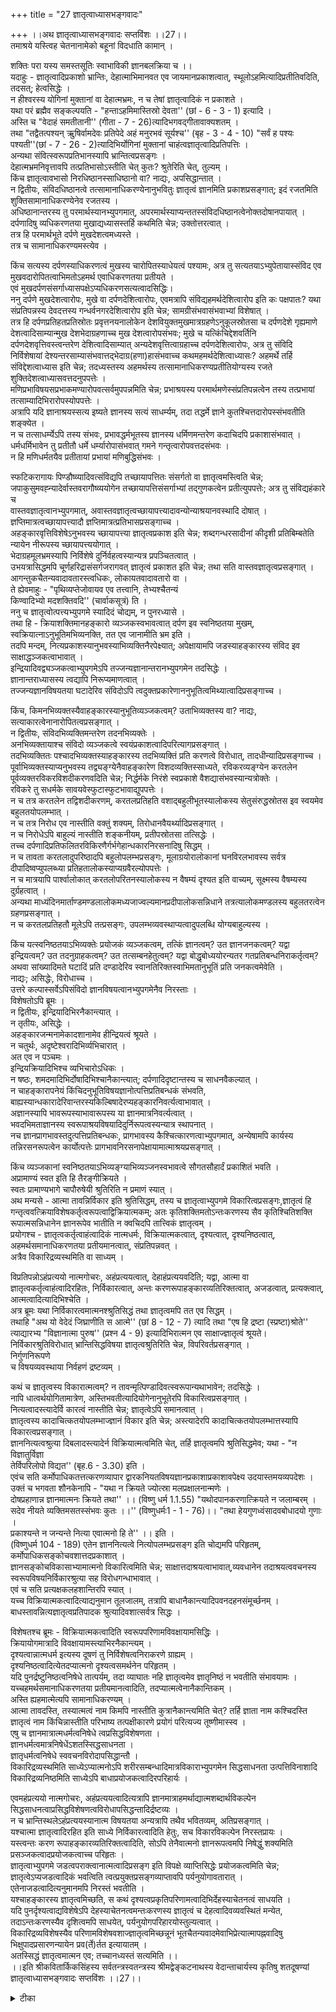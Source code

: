 +++
title = "27 ज्ञातृत्वाध्यासभङ्गवादः"

+++
।।अथ ज्ञातृत्वाध्यासभङ्गवादः सप्तविंशः ।।27।।  
तमाश्रये यस्त्विह चेतनानामेको बहूनां विदधाति कामान् ।  
  
शक्तिः परा यस्य समस्तसूतिः स्वाभाविकी ज्ञानबलक्रिया च ।।  
यदाहुः - ज्ञातृत्वादिप्रकाशो भ्रान्तिः, देहात्माभिमानवत एव जायमानप्रकाशत्वात्, स्थूलोऽहमित्यादिप्रतीतिवदिति, तदसत्; हेत्वसिद्धेः ।  
 न हीश्वरस्य योगिनां मुक्तानां वा देहात्मभ्रमः, न च तेषां ज्ञातृत्वादिकं न प्रकाशते ।  
 यथा परं ब्रह्मैव सङ्कल्पयति - "हन्ताऽहमिमास्तिस्रो देवता'' (छां - 6 - 3 - 1) इत्यादि ।  
 अस्ति च "वेदाहं समतीतानी'' (गीता - 7 - 26)त्यादिभगवद्गीतावाक्यशतम् ।  
 तथा "तद्वैतत्पश्यन् ऋुषिर्वामदेवः प्रतिपेदे अहं मनुरभवं सूर्यश्च'' (बृह - 3 - 4 - 10) "सर्वं ह पश्यः पश्यती''(छां - 7 - 26 - 2)त्यादिभिर्योगिनां मुक्तानां चाहंत्वज्ञातृत्वादिप्रतिपत्तिः ।  
 अन्यथा संवित्स्वरूपप्रतिभानस्यापि भ्रान्तित्वप्रसङ्गः ।  
 देहात्मभ्रमनिवृत्तावपि तत्प्रतिभासोऽस्तीति चेत् कुतः? श्रुतेरिति चेत्, तुल्यम् ।  
 किंच ज्ञातृत्वावभासो निरधिष्ठानस्साधिष्ठानो वा? नाद्यः, अपसिद्धान्तात् ।  
 न द्वितीयः, संविदधिष्ठानत्वे तत्सामानाधिकरण्येनानुभवितुः ज्ञातृत्वं ज्ञानमिति प्रकाशप्रसङ्गात्; इदं रजतमिति शुक्तिसामानाधिकरण्येनेव रजतस्य ।  
 अधिष्ठानान्तरस्य तु परमार्थस्यानभ्युपगमात्, अपरमार्थस्याप्यन्ततस्संविदधिष्ठानत्वेनोक्तदोषानपायात् ।  
 दर्पणादिषु व्यधिकरणतया मुखाद्यध्यासस्तर्हि कथमिति चेन्न; उक्तोत्तरत्वात् ।  
 तत्र हि परमार्थभूते दर्पणे मुखदेशत्वमध्यस्ते ।  
 तत्र च सामानाधिकरण्यमस्त्येव ।  
  
किंच सत्यस्य दर्पणस्याधिकरणत्वं मुखस्य चारोपितस्याधेयत्वं पश्यामः, अत्र तु सत्यतयाऽभ्युपेतायास्संविद एव मुखवदारोपितत्वाभिमतोऽहमर्थ एवाधिकरणतया प्रतीयते ।  
 एवं मुखदर्पणसंसर्गाध्यासपक्षेऽप्यधिकरणसत्यत्वादसिद्धिः।  
 ननु दर्पणे मुखदेशत्वारोपः, मुखे वा दर्पणदेशित्वारोपः, एवमत्रापि संविद्यहमर्थदेशित्वारोप इति कः पक्षपातः? यथा संप्रतिपन्नस्य देवदत्तस्य गन्धर्वनगरदेशित्वारोप इति चेन्न; सामग्रीसंभवासंभवाभ्यां विशेषात् ।  
 तत्र हि दर्पणप्रतिहतप्रतिस्रोतः प्रवृत्तनयनालोकेन देशवियुक्तमुखमात्रग्रहणेऽनुकूलस्रोतसा च दर्पणदेशे गृह्यमाणे देशत्वादिसाम्यान्मुख देशभेदाग्रहणाच्च मुख देशत्वारोपसंभवः; मुखे च यत्किंचिद्देशवर्तिनि दर्पणदेशवृत्तिवस्त्वन्तरेण देशित्वादिसाम्यात् अन्यदेशवृत्तित्वाग्रहाच्च दर्पणदेशित्वारोपः, अत्र तु संविदि निर्विशेषायां देश्यन्तरसाम्यासंभवात्तद्भेदाग्र(हणा)हासंभवाच्च कथमहमर्थदेशित्वाध्यासः? अहमर्थे तर्हि संविद्देशत्वाध्यास इति चेन्न; तदध्यस्तस्य अहमर्थस्य तत्सामानाधिकरण्यप्रतीतियोग्यस्य रजते शुक्तिदेशत्वाध्यासवत्तदनुपपत्तेः ।  
 मणिप्रभाविषयसप्रभाकमण्यारोपवत्सर्वमुपपन्नमिति चेन्न; प्रभाश्रयस्य परमार्थमणेस्संप्रतिपन्नत्वेन तस्य तत्प्रभायां तत्साम्यादिभिरारोपस्योपपत्तेः ।  
 अत्रापि यदि ज्ञानाश्रयस्सत्य इष्यते ज्ञानस्य सत्यं साधर्म्यम्, तदा तद्धर्मे ज्ञाने कुतश्चित्तदारोपस्संभवतीति शङ्क्येत ।  
 न च तत्साधर्म्येऽपि तस्य संभवः, प्रभावद्धर्मभूतस्य ज्ञानस्य धर्मिणमन्तरेण कदाचिदपि प्रकाशासंभवात् ।  
 धर्मधर्मिभावेन तु प्रतीतौ धर्मे धर्म्यारोपासंभवात् गमने गन्तृत्वारोपवत्तदसंभवः ।  
 न हि मणिधर्मतयैव प्रतीतायां प्रभायां मणिबुद्धिसंभवः ।  
  
स्फटिकरागायः पिण्डौष्व्यादिवत्संविद्यपि तच्छायापत्तितः संसर्गतो वा ज्ञातृत्वमस्त्विति चेन्न; जपाकुसुमवह्न्यादेर्वास्तवरागौष्व्ययोगेन तच्छायापत्तिसंसर्गाभ्यां तद्गुणकत्वेन प्रतीत्युपपत्तेः; अत्र तु संविद्यहंकारे च   
वास्तवज्ञातृत्वानभ्युपगमात्, अवास्तवज्ञातृत्वच्छायापत्त्यादावन्योन्याश्रयानवस्थादि दोषात् ।  
 ज्ञप्तिमात्रत्वच्छायापत्त्यादौ ज्ञप्तिमात्रत्प्रतिभासप्रसङ्गाच्च ।  
 अहङ्कारवृत्तिविशेषेऽनुभवस्य च्छायापत्त्या ज्ञातृत्वप्रकाश इति चेन्न; शब्दगन्धरसादीनां कीदृशी प्रतिबिम्बतेति न्यायेन नीरूपस्य च्छायापत्त्ययोगात् ।  
 भेदाग्रहमूलभ्रमस्यापि निर्विशेषे दुर्निर्वहत्वस्यान्यत्र प्रपञ्चितत्वात् ।  
 उभयत्रासिद्धमपि चूर्णहरिद्रासंसर्गजरागवत् ज्ञातृत्वं प्रकाशत इति चेन्न; तथा सति वास्तवज्ञातृत्वप्रसङ्गात् ।  
 आगन्तुकचैतन्यवादावतारस्त्वधिकः, लोकायतवादावतारो वा ।  
 ते ह्येवमाहुः - "पृथिव्यप्तेजोवायव एव तत्त्वानि, तेभ्यश्चैतन्यं   
किण्वादिभ्यो मदशक्तिवदि'' (चार्वाकसूत्रं) ति ।  
 ननु च ज्ञातृत्वोत्पत्त्यभ्युपगमे स्यादिदं चोद्यम्, न पुनरध्यासे ।  
 तथा हि - क्रियाशक्तिमानहङ्कारो व्यञ्जकस्वभावत्वात् दर्पण इव स्वनिष्ठतया मुखम्, स्वक्रियात्नाऽनुभूतिमभिव्यनक्ति, तत एव जानामीति भ्रम इति ।  
 तदपि मन्दम्, नित्यप्रकाशस्यानुभवस्याभिव्यक्तिनैरपेक्ष्यात्; अपेक्षायामपि जडस्याहङ्कारस्य संविद इव साक्षाद्धञ्जकत्वाभावात् ।  
इन्द्रियादिवद्व्यञ्जकत्वाभ्युपगमेऽपि तज्जन्यज्ञानान्तरानभ्युपगमेन तदसिद्धेः ।  
 ज्ञानान्तराध्यासस्य त्वद्यापि निरूप्यमाणत्वात् ।  
 तज्जन्यज्ञानविषयतया घटादेरिव संविदोऽपि त्वदुक्तप्रकारेणाननुभूतित्वमिथ्यात्वादिप्रसङ्गाच्च ।  
  
किंच, किमनभिव्यक्तस्यैवाहङ्कारस्यानुभूतिव्यञ्जकत्वम्? उताभिव्यक्तस्य वा? नाद्यः, सत्याकारत्वेनानारोपितत्वप्रसङ्गात् ।  
 न द्वितीयः, संविदभिव्यक्तिमन्तरेण तदनभिव्यक्तेः ।  
 अनभिव्यक्तायाश्च संविदो व्यञ्जकत्वे स्वयंप्रकाशत्वादिपरित्यागप्रसङ्गात् ।  
 तदभिव्यक्तितः पश्चादभिव्यक्तस्याहङ्कारस्य तदभिव्यक्तिं प्रति करणत्वे विरोधात्, तादधीन्यादिप्रसङ्गाच्च ।  
 पूर्वाभिव्यक्तस्याप्यनुभवस्य तद्व्यङ्ग्येनैवाहङ्कारेण विशदव्यक्तिस्साध्यते, रविकरव्यङ्ग्येन करतलेन पूर्वव्यक्तरविकरविशदीकरणवदिति चेन्न; निर्द्धर्मके निरंशे स्वप्रकाशे वैशद्यासंभवस्यान्यत्रोक्तेः ।  
 रविकरे तु सधर्मके सावयवेस्फुटास्फुटभावाद्युपपत्तेः ।  
 न च तत्र करतलेन तद्विशदीकरणम्, करतलप्रतिहति वशाद्बहुलीभूतस्यालोकस्य सेतुसंरुद्धस्रोतस इव स्वयमेव बहुलतयोपलम्भात् ।  
 न च तत्र निरोध एव नास्तीति वक्तुं शक्यम्, तिरोधानवैयर्थ्यादिप्रसङ्गात् ।  
 न च निरोधेऽपि बाहुल्यं नास्तीति शङ्कनीयम्, प्रतीपस्रोतसा तत्सिद्धेः ।  
 तच्च दर्पणादिप्रतिफलितरविकिरणैर्गर्भगेहान्धकारनिरसनादिषु सिद्धम् ।  
 न च तावता करतलादुपरिष्ठादपि बहुलोपलम्भप्रसङ्गः, मूलाग्रयोरालोकानां घनविरलभावस्य सर्वत्र दीपादिष्वप्युपलब्ध्या प्रतिहतालोकस्याप्यग्रवैरल्योपपत्तेः ।  
 न च मात्रयापि पार्श्वालोकात् करतलोपरितनस्यालोकस्य न वैषम्यं दृश्यत इति वाच्यम्, सूक्ष्मस्य वैषम्यस्य दुर्ग्रहत्वात् ।  
 अन्यथा माध्यंदिनमार्ताण्डमण्डलालोकमध्यजाज्वल्यमानप्रदीपालोकसन्निधाने तत्रत्यालोकमण्डलस्य बहुलतरत्वेन ग्रहणप्रसङ्गात् ।  
 न च करतलप्रतिहतौ मूलेऽपि तत्प्रसङ्गः, उपलम्भव्यवस्थाप्यत्वादुपलब्धि योग्यबाहुल्यस्य ।  
  
किंच यत्स्वनिष्ठतयाऽभिव्यक्तेः प्रयोजकं व्यञ्जकत्वम्, तत्किं ज्ञानत्वम्? उत ज्ञानजनकत्वम्? यद्वा इन्द्रियत्वम्? उत तदनुग्राहकत्वम्? उत तत्सम्बनहेतुत्वम्? यद्वा बोद्धृबोध्ययोरन्यतर गतप्रतिबन्धनिराकर्तृत्वम्? अथवा सांख्यादिमते घटादिं प्रति दण्डादेरिव स्वानतिरिक्तस्वाभिमतानुभूतिं प्रति जनकत्वमेवेति ।  
 नाद्यः; असिद्धेः, विरोधाच्च ।  
 उत्तरे कल्पास्सर्वेऽपिसंविदो ज्ञानविषयत्वानभ्युपगमेनैव निरस्ताः ।  
 विशेषतोऽपि ब्रूमः ।  
 न द्वितीयः, इन्द्रियादिभिरनैकान्त्यात् ।  
न तृतीयः, असिद्धेः ।  
 अहङ्कारजन्मनामेकादशानामेव हीन्द्रियत्वं श्रूयते ।  
 न चतुर्थः, अदृष्टेश्वरादिभिर्व्यभिचारात् ।  
 अत एव न पञ्चमः ।  
 इन्द्रियक्रियादिभिश्च व्यभिचारोऽधिकः ।  
 न षष्ठः, शमदमादिभिर्दोषादिभिश्चानैकान्त्यात्; दर्पणादिदृष्टान्तस्य च साधनवैकल्यात् ।  
 न चाहङ्कारापनेयं किंचिदनुभूतिविषयज्ञानोत्पत्तिप्रतिबन्धकं संभवति, बाह्यस्यान्धकारादेरिवान्तरस्यकिल्बिषादेरप्यहङ्कारनिवर्त्यत्वाभावात् ।  
 अज्ञानस्यापि भावरूपस्याभावारूपस्य या ज्ञानमात्रनिवर्त्यत्वात् ।  
भवदभिमताज्ञानस्य स्वरूपाश्रयविषयादिदुर्निरूपत्वस्यन्यात्र स्थापनात् ।  
 नच ज्ञानप्रागभावस्तदुत्पत्तिप्रतिबन्धकः, प्रागभावस्य कैश्चित्कारणत्वाभ्युपगमात्, अन्येषामपि कार्यस्य तन्निरसनरूपत्वेन कार्योत्पत्तेः प्रागभावनिरसनापेक्षायामात्माश्रयप्रसङ्गात् ।  
  
किंच व्यञ्जकानां स्वनिष्ठतयाऽभिव्यङ्ग्याभिव्यञ्जनस्वभावत्वे सौगतसौहार्दं प्रकाशितं भवति ।  
 अप्रामाण्यं स्वत इति हि तैरङ्गीक्रियते ।  
 स्वतः प्रामाण्यभागे चापौरुषेयी श्रुतिरिति न प्रमाणं स्यात् ।  
 अथ मन्यसे - आत्मा तावन्निर्विकार इति श्रुतिसिद्धम्, तस्य च ज्ञातृत्वाभ्युपगमे विकारित्वप्रसङ्गः,ज्ञातृत्वं हि गन्तृत्ववत्क्रियाविशेषकर्तृत्वरूपत्वाद्विक्रियात्मकम्; अतः कृतिशक्तिमतोऽन्तःकरणस्य सैव कृतिश्चितिशक्ति रूपात्मसन्निधानेन ज्ञानरूपेव भातीति न क्वचिदपि तात्त्विकं ज्ञातृत्वम् ।  
 प्रयोगश्च - ज्ञातृत्वकर्तृत्वाहंत्वादिकं नात्मधर्मः, विक्रियात्मकत्वात्, दृश्यत्वात्, दृश्यनिष्ठत्वात्, अहमर्थसमानाधिकरणतया प्रतीयमानत्वात्, संप्रतिपन्नवत् ।  
 अत्रैव विकारिद्रव्यस्थमिति वा साध्यम् ।  
   
विप्रतिपन्नोऽहंप्रत्ययो नात्मगोचरः, अहंप्रत्ययत्वात्, देहाहंप्रत्ययवदिति; यद्वा, आत्मा वा ज्ञातृत्वकर्तृत्वाहंत्वादिरहितः, निर्विकारत्वात्, अन्तः करणरूपाहङ्कारव्यतिरिक्तत्वात्, अजडत्वात्, प्रत्यक्त्वात्, आत्मत्वादित्यादिभिश्चेति ।  
 अत्र ब्रूमः यथा निर्विकारत्वमात्मनश्श्रुतिसिद्धं तथा ज्ञातृत्वमपि तत एव सिद्धम् ।  
 तथाहि "अथ यो वेदेदं जिघ्राणीति स आत्मे'' (छां 8 - 12 - 7) त्यादि तथा "एष हि द्रष्टा (स्प्रष्टा)श्रोते'' त्याद्यारभ्य "विज्ञानात्मा पुरुष'' (प्रश्न 4 - 9) इत्यादिभिरात्मन एव साक्षाज्ज्ञातृत्वं श्रूयते।  
 निर्विकारश्रुतिविरोधात् भ्रान्तिसिद्धविषया ज्ञातृत्वश्रुतिरिति चेन्न, विपरिवर्तप्रसङ्गात् ।  
 निर्गुणनिरूपणे   
च विषयव्यवस्थाया निर्वहणं द्रष्टव्यम् ।  
  
कथं च ज्ञातृत्वस्य विकारात्मत्वम्? न तावन्मृत्पिण्डादिवत्स्वरूपान्यथाभावेन; तदसिद्धेः ।  
 नापि धात्वर्थयोगितामात्रेण, अस्तिभवतीत्यादियोगेनानुभूतेरपि विकारित्वप्रसङ्गात् ।  
 नित्यत्वादस्त्यादेर्वि कारत्वं नास्तीति चेन्न; ज्ञातृत्वेऽपि समानत्वात् ।  
 ज्ञातृत्वस्य कादाचित्कतयोपलम्भाज्ज्ञानं विकार इति चेन्न; अस्त्यादेरपि कादाचित्कतयोपलम्भात्तस्यापि विकारत्वप्रसङ्गात् ।  
 ज्ञाननित्यत्वश्रुत्या दिबलादस्त्यादेर्न विक्रियात्मत्वमिति चेत्, तर्हि ज्ञातृत्वमपि श्रुतिसिद्धमेव; यथा - "न विज्ञातुर्विज्ञा   
तेर्विपरिलोपो विद्यत'' (बृह.6 - 3.30) इति ।  
 एवंच सति कर्मोपाधिकतत्तत्करणव्यापार द्वारकनियतविषयज्ञानप्रकाशाप्रकाशावपेक्ष्य उदयास्तमयव्यपदेशः ।  
 उक्तं च भगवता शौनकेनापि - "यथा न क्रियते ज्योत्स्रा मलप्रक्षालनान्मणेः ।  
 दोषप्रहाणान्न ज्ञानमात्मनः क्रियते तथा'' ।। (विष्णु धर्म 1.1.55) "यथोदपानकरणात्क्रियते न जलाम्बरम् ।  
 सदेव नीयते व्यक्तिमसतस्संभवः कुतः ।।'' (विष्णुधर्मः1 - 1 - 76)।। "तथा हेयगुणध्वंसादवबोधादयो गुणाः ।  
 प्रकाश्यन्ते न जन्यन्ते नित्या एवात्मनो हि ते'' ।। इति ।  
 (विष्णुधर्म 104 - 189) एतेन ज्ञाननित्यत्वे नित्योपलम्भप्रसङ्ग इति चोद्यमपि परिहृतम्, कर्मोपाधिकसङ्कोचवशात्तदप्रकाशात् ।  
 ज्ञानसङ्कोचविकासाभ्यामात्मनो विकारित्वमिति चेन्न; साक्षात्तदाश्रयत्वाभावात्,व्यवधानेन तदाश्रयत्ववचनस्य स्वरूपविषयनिर्विकारश्रुत्या सह विरोधगन्धाभावात् ।  
 एवं च सति प्रत्यक्षकलहशान्तिरपि स्यात् ।  
 यच्च विक्रियात्मकत्वादित्याद्यनुमान तूलजालम्, तत्रापि बाधानैकान्त्यादिपवनदहनसंमूर्च्छनम् ।  
 बाधस्तावन्नित्यज्ञातृत्वप्रतिपादक श्रुत्यादिवशात्सर्वत्र सिद्धः ।  
  
विशेषतश्च ब्रूमः - विक्रियात्मकत्वादिति स्वरूपपरिणामविवक्षायामसिद्धिः ।  
 क्रियायोगमात्रादि विवक्षायामस्त्याभिरनैकान्त्यम् ।  
 दृश्यत्वान्नात्मधर्म इत्यस्य दूषणं तु निर्विशेषत्वनिराकरणे ग्राह्यम् ।  
 दृश्यनिष्ठत्वादित्येतदप्यात्मनो दृश्यत्वसमर्थनेन परिहृतम् ।  
 यदि पुनर्द्रष्टुनिष्ठत्वनिषेधे तात्पर्यम्, तदा व्याघातः नहि ज्ञातृत्वमेव ज्ञातृनिष्ठं न भवतीति संभावयामः ।  
 यच्चहमर्थसमानाधिकरणतया प्रतीयमानत्वादिति, तदप्यात्मत्वेनानैकान्तिकम् ।  
 अस्ति ह्यहमात्मेत्यपि सामानाधिकरण्यम् ।  
 आत्मा तावदस्ति, तस्यात्मत्वं नाम किमपि नास्तीति कुत्रानैकान्त्यमिति चेत्? तर्हि ज्ञाता नाम कश्चिदस्ति ज्ञातृत्वं नाम किंचिन्नास्तीति परिभाष्य तत्पक्षीकारणे प्रयोगं परित्यज्य तूष्णीमास्स्व ।  
 एषु च ज्ञानमात्रात्मधर्मत्वनिषेधे त्वप्रसिद्धविशेषणता ।  
 ज्ञानधर्मत्वमात्रनिषेधेंऽशतस्सिद्धसाधनता ।  
 ज्ञातृधर्मत्वनिषेधे स्ववचनविरोदापसिद्धान्तौ ।  
 विकारिद्रव्यस्थमिति साध्येऽप्यात्मनोऽपि शरीरसम्बन्धादिमात्रविकाराभ्युपगमेन सिद्धसाधनता उत्पत्तिविनाशादि विकारिद्रव्यनिष्ठमिति साध्येऽपि बाधाप्रयोजकत्वादिरपरिहार्यः ।  
  
एवमहंप्रत्ययो नात्मगोचरः, अहंप्रत्ययत्वादित्यत्रापि ज्ञानमात्राहमर्थाद्यात्मशब्दार्थविकल्पेन सिद्धसाधनत्वाप्रसिद्धविशेषणत्वविरोधापसिद्धन्तादिर्द्रष्टव्यः ।  
 न च भ्रान्तिस्थलेऽहंप्रत्ययस्यानात्म विषयतया अन्यत्रापि तथैव भवितव्यम्, अतिप्रसङ्गात् ।  
 यश्चात्मा ज्ञातृत्वादिरहित इति साध्ये निर्विकारत्वादिति हेतुः, सच विकारविकल्पेन निरस्तप्रायः ।  
 यस्त्वन्तः करण रूपाहङ्कारव्यतिरिक्तत्वादिति, सोऽपि तेनैवात्मनो ज्ञानरूपत्वमपि निषेद्धुं शक्यमिति प्रसञ्जकत्वादप्रयोजकत्वाच्च परिहृतः ।  
 ज्ञातृत्वाभ्युपगमे जडत्वपराक्त्वानात्मत्वादिप्रसङ्ग इति विपक्षे व्याप्तिसिद्धेः प्रयोजकत्वमिति चेन्न; ज्ञातृत्वेऽप्यजडत्वादिकं भवत्विति त्वत्प्रयुक्तप्रसङ्गव्याप्तावपि पर्यनुयोगावतारात् ।  
 एतेनाजडत्वादित्यनुमानमपि निरस्तं भवतीति ।  
 यश्चाहङ्कारस्य ज्ञातृत्वमिच्छति, स कथं दृश्यत्वप्रकृतिपरिणामत्वादिभिर्देहस्याचेतनत्वं साधयति ।  
 यदि पुनर्दृश्यत्वाद्यविशेषेऽपि देहस्याचेतनत्वमन्तःकरणस्य ज्ञातृत्वं च देहत्वादिवव्यवस्थितं मन्येत, तदाऽन्तःकरणस्यैव दृशित्वमपि साधयेत्, पर्यनुयोगपरिहारयोस्तुल्यत्वात् ।  
 विकारिद्रव्यविशेषस्यैव परिणामविशेषवशाज्ज्ञातृत्वमिच्छन्नूनं भूतचैतन्यवादमेवाभिप्रेत्यात्मापह्नवादिषु   
भिक्षुपादप्रसारणन्यायेन प्रव(र्ते)र्तत इत्यायातम् ।  
 अतस्सिद्धं ज्ञातृत्वमात्मन एव; तच्चानध्यस्तं सत्यमिति ।।  
।।इति श्रीकवितार्किकसिंहस्य सर्वतन्त्रस्वतन्त्रस्य श्रीमद्वेङ्कटनाथस्य वेदान्ताचार्यस्य कृतिषु शतदूषण्यां ज्ञातृत्वाध्यासभङ्गवादः सप्तविंशः ।।27।।

<details><summary>टीका</summary>

आत्मप्रसंगचिंतांतरमपिसंगत मित्यभिप्रायेण वादार्थ संगृह्णाति ।तमिति ।""नित्योनित्यानां चेतनश्चेतनानां एको बहूनां यो विदधाति कामानि'' (श्वे 6 - 23, कठ 2 - 15.23)ति श्रुति सिद्धार्थ चेतनानामिति पदेन सूचितः । कल्पितत्वं श्रुत्यापराचष्टे ।शक्तिः परेति । ""परास्य शक्तिर्विविधैव श्रूयतेस्वाभाविकी ज्ञानबलक्रियाचे'' (श्वे.6.8)ति श्रुतेस्स्वाभाविकत्वस्य पारमार्थिकत्वस्य सिद्धेरिति भावः ।तथा च भगवतो ज्ञानात्मकस्य पारमार्थिकज्ञातृत्वादिसिद्धौ तन्नयायेन चेतनानामपि पारमार्थिक ज्ञातृत्वादिकमिति भावः ।
ज्ञातृत्वेति। नन्वंतः करणगततया ज्ञातृत्वप्रकाशे बाधः स्थूलोऽहं जानामीति प्रतीतौ च सिद्धसाधनमिति चेन्न । अहं जानामीति व्यवहार हेतुभूतप्रकाशत्वेन पक्षत्वान्नदोष इति भावः । यद्यहं जानामीति व्यवहार हेतु प्रत्ययःकदाचिद्देहविषयस्तदा देहविषयत्वेनापि विशेषणीयं ।भ्रांतिरिति। अत्र विशेष्यावृत्तिप्रकारत्वं विवक्षितं । न मिथ्यात्वं । कर्तृत्वादेरात्मन्यौपाधिकत्वस्य सिषाधयिषितत्वात् ।देहेति। समानाधिकरणदेहात्मभ्रमप्रागभावकाले जायमानत्वादित्यर्थः । तेनाविद्यानिवर्तक चरमसाक्षात्कारे न व्यभिचार इति बोध्यं ।तदसदिति। इदानींतनघटप्रमायां व्यभिचार इति भावः । ननुसमानाधिकरणदेहात्माभिमानप्रागभावशून्येऽसंभाव्यमानतज्जातीयत्वविवक्षायां 
दोषमाहहेत्वसिद्धेरिति।असिद्धिमेवोपपादयतिनहीति।प्रतिपत्तुरभिन्नाहं प्रत्ययत्वादिति। विवक्षितुमीश्वरस्य मुक्तानां च योगिनां च अहंकार एव अहंत्वप्रकारकप्रतीतिरित्यत आह ।यथा परमिति।तद्धैतदिति । योगिनः ""सर्वंः ह पश्यः पश्यतीति'' (छां 7 - 26 - 2)। मुक्तानां च तादृशाहंप्रत्ययोसीति तदप्यसिद्धमिति भावः । व्यभिचारोऽपि तत्रेति बोधकत्वंहेतुश्रुत्या ज्ञातृत्वसिद्धेः । तत्समानाधिकरणमहंत्वमपि सिद्धमेवेति सर्वदर्शनसिद्ध्या तत्सिद्धिरिति भावः ।अन्यथेति। असिध्यभावे सर्वंज्ञानयाथार्थ्यप्रसंगादिति भावः । ननु सर्वथा वर्तमानत्व हेतुरित्यभिप्रायेण शंकते ।देहात्मेति । श्रुतेरितीति।। स्वप्रकाशनित्यत्वादिश्रुतेरित्यर्थः ।तुल्यमिति। उक्तश्रुतिभिः""अहमन्नमि''(तै.उ.भृ.)त्यादि श्रुतिभिश्चेत्यर्थः ।तत्सामानाधिकरण्येनेति। तच्छब्दोज्ञातृत्वपरः ।अनुभवितुश्चिद्रूपात्मन इत्यर्थः । सामानाधिकरण्यं अभिन्नता किं ज्ञानत्वेन प्रतीतेर ध्यासः उतस्वरूपेण आद्ये ज्ञातृत्वं ज्ञानमिति प्रतीतिप्रसंगात् । द्वितीये ज्ञातृत्वमिति निरधिकरणतया भासेतेति भावः । संविदोन्यदधिष्ठानं चेन्न दोष इत्यत आह ।अधिष्ठानांतरस्येति । उक्तदोषादिति । सदिदं रजतमिति। रजतस्यसत्तेव अत्रापि स्वाधिष्ठानसंविदा सामानाधिकरण्यात् पूर्ववद् ज्ञातृत्वं ज्ञानमिति प्रकाशप्रसंगादित्यर्थः । अध्यासे अधिष्ठानसामानाधिकरण्यप्रतीति नियमो नास्तीत्यत आह ।।दर्पाणादिष्विति।अध्यस्तस्य अधिष्ठान गततया प्रतीतिमात्रेदृष्टांततयोक्तिः नतु प्रतिबिंबत्वे । ततश्च ज्ञातृत्वाहंतृत्वयोस्संविदध्यासाहं ज्ञातेति समानाश्रयतया प्रतीतिरूपपद्यत इत्यर्थः ।
किं मुखमध्यस्यते उत मुखसंसर्ग इति विकल्पमभिप्रेत्याद्येदोषमाहसत्यस्येति। ज्ञातृत्वाध्यासोऽहं जानामीति प्रतीतिरेव । तत्र च ज्ञानमेवाधेयतया अहमर्थ एवाधिकरणतया प्रतीयते तच्चायुक्तमित्यर्थः ।द्वितीये दोषमाह ।एवंमुखदर्पणेति। अथाहमर्थ एव सद्रूपं । अद्वितीयमिति संविदो मिथ्यात्वं स्यादित्यर्थः ।नन्वन्यतरस्मिन् अन्यतर संसर्गाध्यासमात्रेण न तयोः सत्यत्वमिथ्यात्वनियमो दर्पण मुखयोस्सत्यत्वादिति शंकतेनत्विति। तथाप्यधिकरणस्य सत्यत्वं स्यादित्याशंक्याधिकरणमिथ्यात्वे दृष्टांतमाहयथेति ।सामग्रीतिअध्याससामग्रीत्यर्थः । तदेवोपपादयति ।तत्रा हीति । अत्रा त्विति। सादृश्यं हि भेदाग्रहहेतुः । तस्य निर्विशेषे वक्तुमशक्यत्वात्तदभावे न तदाभावादारोपसामग्रय भाव इति भावः । पूर्वदोषे सत्येन दोषांतरमाह ।तदध्यस्तेति। चैतन्येध्यस्तत्वादहमर्थस्य तस्मिन् चैतन्य संसर्गारोपो न युक्तः । शुक्त््यध्यस्तु रजते शुक्तिदेशत्वाध्यासासंभवादिति भावः । अहमर्थदेशित्वारोपपक्षेप्ययं दोषस्सम इति बोध्यं । ननु मणि प्रभायां सप्रभाकमण्यारोपे प्रभाया यथाधिष्ठानत्वप्रतीतिः मणिगतत्व प्रतीतिश्चतद्वत् ज्ञातृत्वविशिष्ठस्य अहमर्थस्य संविदध्यासात् । संविदाभेद प्रतीतिः संविदाश्रयत्व प्रतीतिश्चेतिशंकते ।मणिप्रभेति।नेति। मणौ प्रभानारोप्यते स्वतः सप्रभाक मणिः प्रभायामारोप्यते । अहमर्थस्यतु संविदनाश्रयत्वात् संविदारोप्यत इति वाच्यं । तथाच पूर्वन्यायेन अहमर्थे संविदारोपो न स्यादिति पूर्वदोषस्तदवस्थ इति भावः । सत्यस्य ज्ञानाश्रयस्य संभवे चैतन्ये निर्धर्मके सत्यसादृश््याभावान्नारोप इत्याहतेन चेति। ननु सत्य भूतसादृश्याभावेपि समुद्रजलेअध्यस्तनीलरूपसादृश्यान्नीलशिलात्वाध्यासवदारोपित सादृश्यादप्यध्यासस्संभवतीत्यतआहन चेति।प्रभाया मणिधर्मतया प्रत्यक्षसिद्धा तथा ज्ञानमप्यहमर्थ धर्मतया प्रत्यक्षसिद्धं तच्च यदि धर्मिणमंतरेण कदाचित्प्रतीय्येत तदा तथा भासमाने अध्यास इति शंक््येत । न च धर्मिणमंतरेण ज्ञानस्यकदाचित्प्रतीतिरित्यर्थः ।नहीति। यदवच्छेदेन मणि धर्मता प्रतीतिस्तदवच्छेदेन मणित्वप्रतीतिर्नसंभवति ।किंतुरक्ततामात्रेण प्रतीत इत्यर्थः ।
नन्वौपाधिक भ्रमत्वान्न सादृश्यापेक्षा नापि विशेषदर्शनं प्रतिबंधकमिति शंकतेस्फटिकेति। स्फटिकेरागस्य छायापत्तिर्वा अयः पिंडसंसर्गाद्यौष्णवत्चितिछायापत्या संसर्गतो वा ज्ञातृत्वमित्यर्थः ।अन्योऽन्येति।संविदि ज्ञातृत्वं अहंकारच्छायापत्त्या अहंकारे तु तादृशः संवविच्छायापत्त्या अन्योन्याश्रयः । यद्यन्यछायापत्याहंकारे ज्ञातृत्वं तदा तस्मिन्नप्यन्यच्छायापत्येति अनवस्थेत्यर्थः । ननु ज्ञातृत्वविशिष्टस्य चैतन्यस्य छायापत्तिः येनान्योन्याश्रयस्यात् । किं तु ज्ञप्तिगतस्य ज्ञाप्तित्वमात्रस्य अहमर्थे छायापत्तिः तथाचाहमर्थस्य ज्ञानत्वे सिद्धे तस्य संविदि छायापत्त्या संविदो ज्ञानाश्रयत्वप्रतीतिसंभव इत्याशंक्यैव मप्यहमर्थे ज्ञातृत्व प्रतीतिर्नस्यात् अहं ज्ञानमित्येवभानं स्यादित्याह ।ज्ञप्तिमात्रत्व इति। आदिशब्देन संविच्छाया पत्तिरूप संशिश लब्धज्ञानता न स्यात् । अहंकारस्य संविदिच्छायापत्तिर्विवक्षिता । नन्वंतः करणवृत्तिविशेषो अभवस्यच्छायापत्तिः तस्तरक्तः स्फटिक इत्यत्र प्रतिबिंबितरक्तद्रव्यस्य स्फटिके नैवसत्यभेदेन प्रतीतौ अहमर्थस्य ज्ञातृत्वे सति तदभेदाध्यासतादात्मनो ज्ञातृत्वोपपत्तिरिति शंकते ।अहंकारेति।शब्दादीनां प्रतिबिंबाभावस्य पूर्वैरूक्ततया तन्यायेन चैतन्यस्यापि प्रतिबिंबो न संभवतीति परिहरतिशब्देति।निरूपितस्याचाक्षुषस्येत्यर्थः । निरूपिताधिक भ्रमासंभवस्तु पूर्वमेवोक्त इति स्मारयति ।भेदाग्रह मूल 
भ्रमस्येति । तथा सतीति। अंतः करणचैतन्यसंसर्गादंतःकरणे ज्ञातृत्वं रागदृष्टांताज्जायत इति गम्यते इति भावः । किमंतःकरणे ज्ञातृत्वं जन्यते उत चैतन्यांतःकरणसमुदाये । नाद्य इत्याहआगंतुकेति। ज्ञातृत्वंहि ज्ञानमेव । तथा चाजन्यज्ञानवादिनो जन्यज्ञानानंगीकारात् अपसिद्धांत इति भावः । द्वितीय्ये आहलोकायतेति। बृहस्पतिसूत्रमुदाहरति ।एवमिति। तेभ्यश्चेतन्यं संसृष्टेभ्यः । तत्समुदायशरीरे चैतन्यमित्यर्थः ।किणुरंकुरितव्रीहिः । न तु दृष्टांतेन सर्वसाधर्म्यं वाच्यं अतिप्रसंगात् । किंतु समुदितस्यान्यकार्यजनकत्वे दृष्टांत इत्याशंकते। ननु चेति ।क्रियाशक्तिमान् क्रियात्मनाभिव्यंजक शक्तिमान् । अभिव्यक्तस्यापि सौरालोकस्य करतलाभिव्यंग्यत्वं दृश्यत इत्याहअपेक्षायामपीति। अत्र व्यंजकत्वव्यवहारानुगुण्यरूप प्राकप्यापादकत्वं विवक्षितं । नन्वत्र व्यजकत्वं तद्व्यवहार हेतु ज्ञानजनकत्वं विवक्षितमित्यत्राहइंद्रियादिवदिति।अभ्युपगमेति। विवक्षायामपीत्यर्थः ।तज्जन्येति। ब्रह्मचैतन्यस्यैव ज्ञानत्वाभ्युपगमेन तदजन्यस्य जन्यस्याभ्युपगमे अपसिद्धांतादिति भावः ।। नन्वाध्यासिकज्ञानहेतुतयोंद्रियव्यंजकत्वमुप पद्यत इत्यत्राहज्ञानांतरेति। अंतः करणे ज्ञानाध्यास एवहीदानीं जन्यते । तत्सिध्यर्थं चांतःकरणस्याभिव्यजकत्वाय ज्ञानांतराध्यासमुच्यते । अयं चोपपादकाध्यासः उपपाद्याध्यासवदेवा सिद्ध इत्यर्थः ।वा अनारोपितस्य वा ज्ञानांतरास्याभ्युपगमे दूषणांतरमाहतज्जन्येति। अनुभूतेरनुभूतिविषयत्वे अननुभूतित्वप्रसंग इति त्वदुक्ततर्केणेत्यर्थः मिथ्यात्वादित्यादि शब्देन जडत्वादिग्रहणं । सत्तयेति। मिथ्यावस्तुनः प्रतीतिव्याप्तत्वादिति भावः ।
किमनभिव्यक्ता संवित् अंतःकरणमभिव्यनक्तिउताभिव्यक्ता । नाद्य इत्याह ।अनभिव्यक्ताया इति।द्वितीये संविदोऽभिव्यक्तेरंतः करणेनैवेत्यऽन्योन्याश्रय इत्याहतदभिव्यक्तित इति । तादधीन्येति। अन्यानपेक्षत्वरूप स्वप्रकाशत्वहानिप्रसंग इति भावः । ननु स्वप्रकाशत्वेनाभि व्यक्तासंवित् स्वाभिव्यक्तेनैवाहंकारेण प्रकाश्यत इति नान्योश्रयः इति शंकते ।पूर्वाभिव्यक्तस्येति। किमतिरिक्त धर्मप्रकाशो वैशद्यं उत अवयवविशेषप्रकाशः । यद्वा स्वरूपप्रकाश इति विकल्पमभिप्रेत्य त्रितयस्याप्यसंभवं पदत्रयेणाहनिर्धर्मक इत्यादिना। निर्विशेषजिज्ञासाभंगादावित्यर्थः।रविकरेत्विति। पीतत्वविशेषस्यावयवविशेषस्य च प्रागभातस्य भानमस्तीति भावः । ननु प्रागनुभूतांशाभावेपि करतलेन विशदीकरणं दृष्टमित्यत आह ।नचेति। तत्र करतलस्य न विशदावभासहेतुत्वं अपितु प्रहत भावप्रयोजकत्वमिति भावः । ननु तत्र बहुळभावना अस्ति । तद्धेतु निरोधस्यैवा भावादित्यत आहनचात्रेत्यादिना। आतपतिरोधानार्थं नामातपत्रादीनां नैरर्थक्या प्रसंगादिति भावः। (+++)वादावदर्शनादित्यत आहन चेत्यादिना। यद्यपि गवादौ नास्ति तथापि प्रवाहादौ तत्संभवतीति भावः । ननु स्रोतसि बाहुल्यमस्तु न तेजसीत्यत्राह ।तच्च दर्पणादिष्विति। ननु करतलदर्पणयोः निरोधकत्वसाम्येपि दर्पणनिरुद्धस्य प्रकाशवैशद्याद्यनयो दृश्यत इति चेन्नदर्पण निरुद्धालोकसंसर्गाद्भास्वरतरं तेजोंतरमपि जायते तेनाधिकतेजोवत्वान्न साम्यं । न चात्रापि प्रकाशांतरोत्पत्तेः प्रागेव निरस्तत्वादिति भावः ।न चेति। बहुळी भावस्याविशेषादिति भावः । दीपादिष्वित्यादिशब्देन विद्युदादिग्रहः ।अग्रवैरल्येति। करतलाद्युपरिदेश इत्यर्थः । ननु करतलप्रतिहत्या बहुळी भावः । तथा सति कर पार्श्व प्रदेशे प्रति हत्यभावाद्बहुळी भावभावे न करतलालोकापेततया करपार्श्वालोके वैशम्यप्रतीतिस्यात् । नच दृश्यते तस्माद्विश्वप्रकाश एव भवतीत्याशंकतेनापीति। तत्राप्येकपार्श्वेन निरोधात्तिर्यक्प्रतीतिवृत्तिरस्तीति बाहुल्यमस्त्येव । यदि वा वैशम्यमस्तीति तदा सूक्ष्मत्वान्नगृहयत इति परिहरति ।सूक्ष्मस्येति । अन्यथेति। प्रदीपालोकस्य अभिभूतत्वात्तेन बाहुळयेऽप्य ग्रहणमिति तदसंसृष्टालोकान्नवैषम्यग्रह इति चेन्न । प्रतीतिबलादभिभवः कल्प्यते तथा सूक्ष्मत्वात् वैषम्यस्याग्रहःकल्प्यत इति भावः नन्वत्राप्यभिभवः कल्प्यतामित्या शंकतेनचेति।उपलंभेति। ननुबाहुळ्ये सत्यपि क्वचित्प्रतीतिः क्वचिदप्रतीतिरिति यदि तदालोकस्य साम्येपि क्वचिद्विशदावभासः क्वचिन्नेत्यस्तु किं बाहुल््यभेदकल्पनयेति चेत्सत्यं एकेंद्रियज्ञानस्य विषयप्रयुक्तवैशम्यं वाच्यं अन्यथाज्ञानाभाव प्रसंगात् शुक्तिरजताकार ज्ञानस्यापि सामग्री विशेषाभावेपि संभवात् यदि रजताकारस्य शुक्तावभावात् अप्रामाण्यं स्यात् तदा विशदत्वस्यापि स्वरूपाभावात् अप्रामाण्य प्रसंगादिति ज्ञानाकारभेदे विषयभेद आवश्यक इति भावः ।
तदन्यग्राहकत्वमिति। दीपादिवदिंद्रियानुग्राहकत्वमिति अर्थः ।तत्वसंबंधहेतुत्वमिति। दर्पणादिवत्इंद्रियसंबंध हेतुत्वमित्यर्थः । बोद्धृगत प्रतिबंधो विपरीतज्ञानादिः बोध्यगतप्रतिबंधो अंधकारादिः ।अथवेति।सत्कार्यवादिनः सांख्यस्य घटाद्यभिव्यक्तेरेतदुत्पत्तिः अभिव्यक्तिश्च घटाभिन्न एवेत्यर्थः ।असिद्धेरिति। अंतःकरणस्य ज्ञानत्वाभावादित्यर्थः ।विरोधश्चेति। घटादिज्ञानस्य स्वनिष्ठतया घटाद्यभिव्यंजकत्वदर्शनात् इत्यर्थः ।ज्ञानविषयत्वनभ्युपगमेनेति। जन्यत्वानभ्युपगमेनेत्यपि द्रष्टव्यं । तेन चरमविकल्प निरासः ।इंद्रियादिभिरिति। घटादीनामिंद्रियनिष्ठतया प्रकाशाभावादिति भावः ।असिद्धेरिति। 
इंद्रियत्वासिद्धेरित्यर्थः ।तदुपपादयतिअहंकारेति।अदृष्टेश्वरादिभिरिति। अनुग्राहकत्वं सहकारित्वं । तददृष्टादेरप्यस्तीति भावःअत एवेति। अदृष्टेश्वरयोः कार्यमात्रे हेतुत्वादिति भावः ।इंद्रियक्रियेति। क्रियायास्तत्संयोगहेतुत्वादिति भावः ।शमदमेति। शमदमादि बोध्दृगतकल्मषनिवर्तकः । दीपादिः बोध्यगत तिमिरादि निवर्तकः । असिद्धिमप्याह ।नचाहंकारेति।अभावरूपस्येति। प्रतियोग्यतिरिक्तनिवृत्त्यभ्युपगमेनोक्तं । अस्तु वाहांकारस्य ज्ञाननिवर्तकत्वं । तथापि भावरूपाज्ञानस्य किं ज्ञानोत्पत्तिप्रतिबंधकत्वं किमभावरूपस्य । नाद्य इत्याहभवदभिमतेति। प्रमाणानुपपत्त्यादिस्थल इत्यर्थः । द्वितीये आहन चेति।कारणत्वेति। प्रतिबंधकत्वे कैश्चिदपि कारणत्वं वक्तुं शक्यं । कारणी भूताभाव प्रतियोगित्वे न तस्य नियतपूर्वसत्वाभावे न कैश्चिदपि कारणत्वस्य वक्तुमशक्यतया कारणत्वशंका स्पदस्य प्रतिबंधकत्वायोगादिति भावः ।
किंच व्यंजकस्य ज्ञानस्य स्वनिष्ठतया विषयाभिव्यंजकत्वे सति ज्ञानाप्रामाण्यप्रसंगेन सौ गतमतप्रवेशप्रसंग इत्याह ।किं चेति। इष्टापत्तिं परिहरतिस्वतः प्रामाण्येति ।अप्रामाण्यस्य स्वतस्त्वे प्रामाण्यं स्वतो न स्यात् तथा च श्रुतौ न स्वतः प्रामाण्यं पौरुषेयत्वेन वक्तुर्गुणादपि नेति प्रामाण्यमेव नस्यादित्यर्थः ।क्रियाविशेषेति। क्रियाविशेषाश्रयत्वरूपत्वादित्यर्थः ।कृतिशक्तिमतः - क्रियाशक्तिमत इत्यर्थः ।न क्वचिदिति। अंतः कारणे आत्मेति चेत्यर्थः । अहंत्वादिक मित्यादिशब्देन इच्छात्वादिपरिग्रहः । ज्ञातृत्वकर्तत्व पक्षयोः क्रियात्मकत्वंहेतुः । अन्यत्साधारणंअहमर्थेति। अहंत्वातिरिक्त पक्षे अयं हेतुः । अहंत्वसमानाधिकरणतया प्रतीयमानत्वादित्यर्थः । नन्वनुभूत्यात्मेति प्रतीयमानात्मत्वे व्यभिचारः । अहंत्वातिरिक्तात्मत्वस्य प्रत्यक्षेण तथा प्रतीत्याभावादिति भावः । ननु तर्हि तन्मात्रस्य हेतुत्वे शेषवैयर्थ्यमिति चेत् प्रत्यक्त्वानुकूलत्व परमप्रेमास्वदत्वाभावव्यभिचारवारकत्वान्न विशिष्टोहेतुः तत्रेति भावः ।संप्रतिवन्नवदिति। गंतृत्व घटत्वदेहत्वानि यथा योग्यं दृष्टांताः ।आत्माचेति। अत्र धर्मरहित इत्यपिसाध्यं विवक्षितं । तदभिप्रायेण द्वितीयहेतुव्यतिरिक्ताव्यतिरेकिणः ज्ञातृत्वराहित्ये साध्ये द्वितीयो हेतुरन्वयि ।तत्राहंकारपदं स्वरूपकथनपरंबोध्यं । आदिशब्देनात्मत्वं ज्ञातृत्वसमानाधिकरणमंतः करणवृत्तित्वादिविवक्षितं । तदभिप्रायेण ज्ञातृत्वाभावे श्रुतिविरोध इति प्रतितर्कबाधितास्तर्काःइति दूषयति ।अत्र ब्रूम इति।ननु श्रुतिरंतः करणस्य ज्ञातृत्वादिवक्तीत्यत्राह ।विज्ञानात्मापुरुष इत्यादिभिरिति। अत्र विज्ञानात्मा ज्ञानस्वरूप आत्मा द्रष्टेति ज्ञातृत्वमंतः करणव्यतिरिक्तस्योक्तमित्यर्थः । साक्षात्कर्तृत्वं प्रत्यक्षेणज्ञातृत्वंमित्यर्थः । ननु ज्ञातृत्वश्रुतेः भ्रांतिसिद्धविषयतया अन्यथासिद्धवद्ध निर्गुणश्रुत्यनुगृहीतायाः निर्विकार श्रुतेः अन्यथासिद्धिर्वक्तुं न शक्यत इत्याहनिर्गुणनिरूपिते चेति। हिंसानिषेधवाक्यवत्सामान्यतो गुणनिषेधश्रुतेरविषयतया व्यवस्थायाः वक्ष्यमाणत्वादिति भावः।
निर्विकारश्रुति विरोधोपि नास्तीत्याहकथंचेत्यादिना । तावदिति। मृत्पिंडस्य घटावस्थायां स्वरूपान्यथा भावात् । यथा घटस्य तद्विकारत्वं तथा ज्ञातृत्वावस्थायां पुरुषस्यान्यथाभावोनेति न तस्य विकारात्मत्व मित्यर्थः ।नापीति। ज्ञातृत्वदशायामात्मनो ज्ञाधात्वर्थयोगितामात्रेणेत्यर्थः । कादाचित्कधात्वर्थयोगित्वं विकारित्वमित्याशयेन शंकते ।नित्यत्वादिति। ज्ञातृत्वे ज्ञानस्वरूपाश्रयत्वे ।ज्ञातृत्वस्येति।जानामि अज्ञासिषमिति कादाचित्कतयोपलंभादित्यर्थः ।ज्ञानमिति। अनुभूतिरासीत् अस्ति भविष्यतीति कादाचित्कतयोपलंभादित्यर्थः ।भविष्य ज्ञाननित्यत्वेति । कालस्यातीतत्वादिरूपत्वात्तत्कालावच्छिन्नरूपेण सत्वस्याप्यतीतत्वादिव्यवहारात् न सत्वस्यविकारत्वमिति भावः ।श्रुतिसिद्धमिति।नित्यतयेति शेषः ।यथा न विज्ञातुरिति। ननु समानाधिकरणे षष्ठ्या तथाच विज्ञातेर्ज्ञानस्वरूपस्य विज्ञातुरात्मनो नित्यत्वं प्रतिपाद्यते । न तु तद्धर्मभूत ज्ञानस्येति चेन्न तथासति घट्टकुट्टी प्रभातं । श्रुत्यैवात्मनो ज्ञातृत्वप्रतिपादनात् । किंचात्मनो नित्यस्य ज्ञानात्मकत्वस्य पेक्षितस्य वाक्यांतरसिद्धस्य विधानायोगात् वाक्यवैयर्थ्यं । वैयधिकरण्ये पुनः ज्ञाननित्यत्व विधिसंभवेन सप्रयोजकत्वमिति भावः । ननु ज्ञानमुत्पन्नं नष्टमिति व्यवहारविरोधप्रसंगात् अनुवादोपि सोढव्य इत्यत्राहएवं च कर्मेति। ज्ञानप्रकाशौ ज्ञानावस्थाविशेषणजनियमभागिनौ न तु ज्ञानस्वरूपमिति भावः । प्रकाश्यन्ते - प्रकाशयोग्यावस्था विशिष्टा भवंतीत्यर्थः । न जन्यंते न स्वरूपेण न जन्यंते ।
एतेनेति। वक्ष्यमाणे नेत्यर्थः ।कर्मोपाधिकेति। तथा च विषय प्रकाशावस्थापन्नस्य उपलंभ इत्यर्थः ।किंच ज्ञानगत संकोचाद्यवस्थाया साक्षादाश्रयत्वाद्विकारत्वं उत परंपरयाप्याश्रयत्वमात्रेण नाद्य इत्याहसाक्षादिति। द्वितीये आहव्यवधाने नेति। निर्विकारश्रुतिस्साक्षात् विकारं निराचष्ट इत्यर्थः । ननु संबंधसामान्येनैव विकारनिषेधपरत्वं श्रुतेरस्त्वित्यत्राहएवं चेति । जानामीति। ज्ञातृत्वस्य प्रत्यक्षतयाउपलंभात् उपाधिनिष्ठं ज्ञातृत्वमात्मनि तत्संसर्गात् भासते अयः पिंडौष्ण्यवदिति त्वयाप्युक्तत्वात् । सामान्ये निषेधोनोपपद्यत इत्यर्थः ।आत्मनो ज्ञातृत्वविकारित्वप्रसंग इति तर्कं दूषयित्वानुमानं दूषयतितच्चेति । न ज्ञातृत्वेति। आैपाधिकव्यावृत्त्यर्थ नित्यपदं । ""जानात्येव अयमिति'' शब्दोऽहमिति 
नित्यज्ञातृत्वप्रतिपादक श्रुतिः ।""कर्ता बोद्धेति''कर्तृत्व श्रुतिः ।""आत्मन्येष न दोषाया (विष्णु.पु.2 - 16 - 18) तयोर्द्विजे''ति अहंतेस्मृतिः । नन्वनुमानेन श्रुतेरेव बाधोस्तु । नच नरशिरश्शौचानुमानस्यापि बाधकत्वप्रसंगः तत्र श्रुतेः साध्यप्रसिद्धयर्थ उपजीव्यायाअधिक्यबलत्वादितिचेदत्रापि केवलतर्कमात्रादात्मनोऽसिद्धया पक्षसाध्यप्रसिद्धिप्रसंगेतत्सिद्धयर्थमात्मसाधक श्रुत्यपेक्षणादुपजीव्यतयो ज्ञातृत्वेन धर्मिग्रहकतया श्रुत्याबाधसंभवादिति भावः ।
क्रियेति। क्रियाधात्वर्थः । तत्वादित्यर्थः । आदिशब्दाज्जन्यत्वं विवक्षितं ननु चलनात्मकक्रियायोगो विवक्षितोऽस्त्वितिचेत्तथासति ज्ञातृत्वस्य चलनात्मकत्वाभावादसिद्धिरित्यर्थः ।अस्त्यादिभिरित्यादि शब्देन संयोगादिग्रहः । निर्विशेषत्वनिराकरण इति पूर्वोक्तनिर्विशेषत्व निराकरणवादे द्रष्टव्यमित्यर्थः ।दृश्यत्वसमर्थनेनेति। तथा चाप्रयोजकत्वादात्मादावनेकांत्वाच्च दूषितमित्यर्थः । प्रत्यक्त्वमात्मत्वमिति पक्षे दोष उक्तः । ज्ञातृत्वमात्मत्व पक्षे दोषमाह ।यदि पुनरिति। व्याघातमुपपादयतिनहीति। द्रष्टुत्वं हि ज्ञातृत्वविशेषः तथाश्रयासिद्धिरिति भावः ।सामानाधिकरण्यं समानाधिकरण्यप्रत्यक्ष प्रतीतिरित्यर्थः । नच तत्र मानाभावः भवतैव ।तथैवाहंबुद्धेस्संवलित विषयत्वस्यांगीकारोद्योग्ययारन्योन्यतादात्म्यज्ञानेतद्धर्मस्सामानाधिकरण्यप्रतीतेरावश्यकत्वादिति भावः ।तर्हीति ।वाङ्मात्रस्या प्रयोजकत्वादिति भावः ।नात्मधर्म इति। साध्ये किं धर्मज्ञानरूपात्मधर्मतत्वं निषिध्यते उत ज्ञानत्वाश्रयधर्मवत्वं यद्वा ज्ञानमात्र धर्मत्वमिति विकल्पे आद्ये आहज्ञानमात्रेति। निर्धर्मस्या प्रसिध्या साध्याप्रसिद्धिरित्यर्थः । द्वितीये आहअंशत इति। यत्किंचित्ज्ञानधर्मत्वनिषेधे धर्मभूतज्ञानं प्रति अधर्मत्वात्सिद्धसाधनतेत्यर्थः । अंशो धर्मभूतज्ञानं पक्षैकदेश इति यावत् । तृतीयेआह । ज्ञात सामान्यतो ज्ञानधर्मत्वनिषेधे बोध्ये ""विज्ञानात्मापुरुष'' इति श्रुतिबाधः । ज्ञातृधर्मत्व निषेधे प्रतिज्ञापसिद्धांताभ्यां ग्रह इत्यर्थः ।शरीर संबंध विकारेति।शरीरसंबंधस्य तत्र युक्ते दुःखादि संबंधस्य च विकारत्वादिति भावः । उत्पत्तिज्ञातः कर्मादिकर्तुः फलभोगार्थं नित्यत्वांगीकारादन्यथा कर्मादौ प्रत्यया योगात् न्नित्यत्वादेव स्वरूपान्यथाभावरूपविकारभावस्यापि संभवाद्बाध इति भावः आदिशब्देन सत्तायां व्यभिचारोग्राह्यः ।
एवमहंप्रत्यय इति। अत्रापि ज्ञानमात्रात्मविवक्षायां प्रसिद्धविशेषणता ज्ञानमात्मेति विवक्षायां पूर्ववदंशतस्सिद्धिसत्वादिकात्मेत्युक्तावपसिद्धांतः । अहंकारस्यतन्मते ज्ञातृत्वादहमर्थत्वमात्मत्वमित्युक्ते प्रतिज्ञाविरोधोऽपीत्यर्थः । अप्रयोजकतामाहनचेति। अनात्मविषयत्वं आत्मविषयत्वं क्वचित्सहकारमात्र स्यप्रयोजकत्वादिति भावः ।स चेति। धात्वर्थायोगित्वमसिद्धं । अस्त्यादियोगार्थं अन्यथा भावराहित्यमप्रयोजकमस्तीतियोगवद् ज्ञातृत्वस्यापि संभवादित्यर्थः ।सोऽपीति। ननु धर्मभूतज्ञानस्य व्यभिचारात्कथमात्मनो ज्ञानरूपत्वनिषेधः साधयितुं शक्य इति चेन्न । परमते धर्मभूतज्ञानस्य वृत्तिरूपतया ज्ञानभिन्नस्यान्यदात्मनो दृश्यत्वादिप्रसंगादिति भावः । तर्कमूलभूत व्याप्तिरेव नास्ति अप्रयोजकत्वादिति परिहरति ।ज्ञातृत्वइति। तत्प्रयुक्तप्रसंगव्याप्तावपिज्ञातृत्वेप्यजडादिकं भवत्विति पर्यनुयोगावतारादित्यर्थः ।एतेनेति - अप्रयोजकत्वेनेत्यर्थः ।स कथमिति। ज्ञातृत्वमेवाचेतनत्वं तथाचाहंकारतुल्ययोगक्षेमतया शरीरस्याचेतनत्वं साधयितुमशक्यमित्यर्थः ।अंतःकरणस्यैवेति। दृश्यत्वस्याप्रयोजकत्वादहमर्थस्य आत्मत्वेन किंचिद्बाधकत्वमिति भावः । प्रत्युत ज्ञातृत्वस्य अनात्मनिष्ठत्वे लाघवात्प्रत्यक्षसिद्ध देहस्यैव ज्ञातृत्वसंभवेन देहातिरिक्तेमानाभावात्क्रमेण चार्वणचार्वाकपक्षपातप्रसंग इत्याह ।विकारिद्रव्येति। भूतचैतन्यवादभूतं भूतसंघातात्मकं शरीरं । तत्र किण्वान्यायेन चैतन्योपत्तिवादः शरीरात्मवाद इति यावत् ।अनध्यस्तं सत्यमिति। अध्यस्तत्वा संभवात्प्रतीयमानं सत्यं भवतीत्यर्थः ।
। वत्सजलधिकौस्तुभनृसिंहगुरुउतेन सिंहदेवेन कृतायां शतदूषणीटीकायां सप्तविंशः समाप्तः ।
</details>

